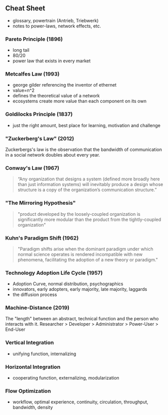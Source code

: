 ## Cheat Sheet
- glossary, powertrain (Antrieb, Triebwerk)
- notes to power-laws, network effects, etc.


### Pareto Principle (1896)
- long tail
- 80/20
- power law that exists in every market

### Metcalfes Law (1993)
- george gilder referencing the inventor of ethernet
- value=n^2
- defines the theoretical value of a network
- ecosystems create more value than each component on its own

### Goldilocks Principle (1837)
- just the right amount, best place for learning, motivation and challenge

### "Zuckerberg's Law" (2012)
Zuckerbergs's law is the observation that the bandwidth of communication in a social network doubles about every year.

### Conway's Law (1967)
> “Any organization that designs a system (defined more broadly here than just information systems) will inevitably produce a design whose structure is a copy of the organization’s communication structure.”

### "The Mirroring Hypothesis"
> "product developed by the loosely-coupled organization is significantly more modular than the product from the tightly-coupled organization"

### Kuhn's Paradigm Shift (1962)
> "Paradigm shifts arise when the dominant paradigm under which normal science operates is rendered incompatible with new phenomena, facilitating the adoption of a new theory or paradigm."

### Technology Adoption Life Cycle (1957)
- Adoption Curve, normal distribution, psychographics
- innovators, early adopters, early majority, late majority, laggards
- the diffusion process

### Machine-Distance (2019)
The "length" between an abstract, technical function and the person who interacts with it.
Researcher > Developer > Administrator > Power-User > End-User

### Vertical Integration
- unifying function, internalizing

### Horizontal Integration
- cooperating function, externalizing, modularization

### Flow Optimization
- workflow, optimal experience, continuity, circulation, throughput, bandwidth, density

